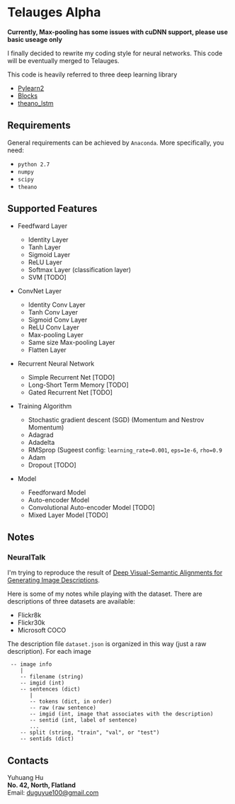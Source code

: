 # Telauges Alpha

__Currently, Max-pooling has some issues with cuDNN support, please use basic useage only__

I finally decided to rewrite my coding style for neural networks. This code will be eventually merged to Telauges.

This code is heavily referred to three deep learning library

+ [Pylearn2](https://github.com/lisa-lab/pylearn2)
+ [Blocks](https://github.com/mila-udem/blocks)
+ [theano_lstm](https://github.com/JonathanRaiman/theano_lstm)

## Requirements

General requirements can be achieved by `Anaconda`. More specifically, you need:

+ `python 2.7`
+ `numpy`
+ `scipy`
+ `theano`

## Supported Features

+ Feedfward Layer
   + Identity Layer
   + Tanh Layer
   + Sigmoid Layer
   + ReLU Layer
   + Softmax Layer (classification layer)
   + SVM [TODO]

+ ConvNet Layer
   + Identity Conv Layer
   + Tanh Conv Layer
   + Sigmoid Conv Layer
   + ReLU Conv Layer
   + Max-pooling Layer
   + Same size Max-pooling Layer
   + Flatten Layer

+ Recurrent Neural Network
   + Simple Recurrent Net [TODO]
   + Long-Short Term Memory [TODO]
   + Gated Recurrent Net [TODO]

+ Training Algorithm
   + Stochastic gradient descent (SGD) (Momentum and Nestrov Momentum)
   + Adagrad
   + Adadelta
   + RMSprop (Sugeest config: `learning_rate=0.001`, `eps=1e-6`, `rho=0.9`
   + Adam
   + Dropout [TODO]

+ Model
   + Feedforward Model
   + Auto-encoder Model
   + Convolutional Auto-encoder Model [TODO]
   + Mixed Layer Model [TODO]
   
## Notes

### NeuralTalk

I'm trying to reproduce the result of [Deep Visual-Semantic Alignments for Generating Image Descriptions](http://cs.stanford.edu/people/karpathy/deepimagesent/).

Here is some of my notes while playing with the dataset. There are descriptions of three datasets are available:
+ Flickr8k
+ Flickr30k
+ Microsoft COCO

The description file `dataset.json` is organized in this way (just a raw description). For each image
```
 -- image info
    |
    -- filename (string)
    -- imgid (int)
    -- sentences (dict)
       |
       -- tokens (dict, in order)
       -- raw (raw sentence)
       -- imgid (int, image that associates with the description)
       -- sentid (int, label of sentence)
       ...
    -- split (string, "train", "val", or "test")
    -- sentids (dict)
```

## Contacts

Yuhuang Hu  
__No. 42, North, Flatland__  
Email: duguyue100@gmail.com
